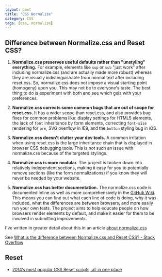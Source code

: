```yaml
---
layout: post
title: "CSS Normalize"
category: CSS
tags: [css, normalize]
--- 
```


## Difference between Normalize.css and Reset CSS?

1.  **Normalize.css preserves useful defaults rather than "unstyling" everything.** For example, elements like `sup` or `sub` "just work" after including normalize.css (and are actually made more robust) whereas they are visually indistinguishable from normal text after including reset.css. So, normalize.css does not impose a visual starting point (homogeny) upon you. This may not be to everyone's taste. The best thing to do is experiment with both and see which gels with your preferences.

2.  **Normalize.css corrects some common bugs that are out of scope for reset.css.** It has a wider scope than reset.css, and also provides bug fixes for common problems like: display settings for HTML5 elements, the lack of `font` inheritance by form elements, correcting `font-size` rendering for `pre`, SVG overflow in IE9, and the `button` styling bug in iOS.

3.  **Normalize.css doesn't clutter your dev tools.** A common irritation when using reset.css is the large inheritance chain that is displayed in browser CSS debugging tools. This is not such an issue with normalize.css because of the targeted stylings.

4.  **Normalize.css is more modular.** The project is broken down into relatively independent sections, making it easy for you to potentially remove sections (like the form normalizations) if you know they will never be needed by your website.

5.  **Normalize.css has better documentation.** The normalize.css code is documented inline as well as more comprehensively in the [GitHub Wiki](https://github.com/necolas/normalize.css/wiki). This means you can find out what each line of code is doing, why it was included, what the differences are between browsers, and more easily run your own tests. The project aims to help educate people on how browsers render elements by default, and make it easier for them to be involved in submitting improvements.

I've written in greater detail about this in an article [about normalize.css](http://nicolasgallagher.com/about-normalize-css/)

See [What is the difference between Normalize.css and Reset CSS? - Stack Overflow](http://stackoverflow.com/questions/6887336/what-is-the-difference-between-normalize-css-and-reset-css)

## Reset

- [2014’s most popular CSS Reset scripts, all in one place](http://www.cssreset.com/)